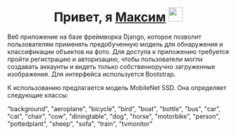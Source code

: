 <h1 align="center">Привет, я <a href="https://github.com/maximandreychuk" target="_blank">Максим</a> 
<img src="https://github.com/blackcater/blackcater/raw/main/images/Hi.gif" height="32"/></h1>

Веб приложение на базе фреймворка Django, которое позволит пользователям применять предобученную модель для обнаружения и классификации объектов на фото.
Для доступа к приложению требуется пройти регистрацию и авторизацию, чтобы пользователи могли создавать аккаунты и видеть только собственноручно загруженные изображения. Для интерфейса используется Bootstrap.

К использованию предлагается модель MobileNet SSD. Она определяет следующие классы:

"background", "aeroplane", "bicycle", "bird", "boat", "bottle", "bus", "car", "cat", "chair", "cow", "diningtable", "dog", "horse", "motorbike", "person", "pottedplant", "sheep", "sofa", "train", "tvmonitor"
